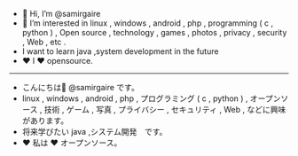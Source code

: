 - 👋 Hi, I’m @samirgaire  
- 👀 I’m interested in linux , windows , android , php ,  programming ( c , python ) , Open source , technology , games , photos , privacy , security , Web , etc   .
- I want to learn java ,system development in the future 
- ❤️ I ❤️ opensource.
_________________________
- こんにちは👋 @samirgaire です。 
- linux , windows , android , php , プログラミング ( c , python ) , オープンソース , 技術 , ゲーム , 写真 , プライバシー , セキュリティ , Web , などに興味があります。
- 将来学びたい  java ,システム開発　です。
- ❤️ 私は ❤️ オープンソース。
